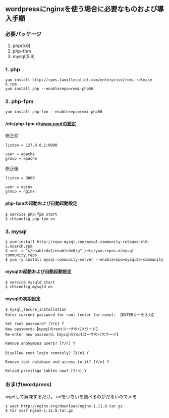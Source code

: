 ## wordpressにnginxを使う場合に必要なものおよび導入手順

### 必要パッケージ
1. php(5.6)
2. php-fpm
3. mysql(5.6)

### 1. php
```
yum install http://rpms.famillecollet.com/enterprise/remi-release-6.rpm
yum install php --enablerepo=remi-php56
```

### 2. php-fpm
```
yum install php-fpm --enablerepo=remi-php56
```

#### /etc/php-fpm.d/www.confの設定
修正前
```
listen = 127.0.0.1:9000

user = apache
group = apache
```

修正後
```
listen = 9000

user = nginx
group = nginx
```

#### php-fpmの起動および自動起動設定
```
$ service php-fpm start
$ chkconfig php-fpm on
```

### 3. mysql
```
$ yum install http://repo.mysql.com/mysql-community-release-el6-5.noarch.rpm
$ sed -i "s/enabled=1/enabled=0/g" /etc/yum.repos.d/mysql-community.repo
$ yum -y install mysql-community-server --enablerepo=mysql56-community
```

#### mysqlの起動および自動起動設定
```
$ service mysqld start
$ chkconfig mysqld on
```

#### mysqlの初期設定
```
$ mysql_secure_installation
Enter current password for root (enter for none): 【ENTERキーを入力】

Set root password? [Y/n] Y
New password:【mysqlのrootユーザのパスワード】
Re-enter new password:【mysqlのrootユーザのパスワード】

Remove anonymous users? [Y/n] Y

Disallow root login remotely? [Y/n] Y　

Remove test database and access to it? [Y/n] Y

Reload privilege tables now? [Y/n] Y
```

### おまけ(wordpress)
wgetして解凍するだけ。
urlをいちいち調べるのがだるいのでメモ
```
$ wget http://nginx.org/download/nginx-1.11.8.tar.gz
$ tar xvzf nginx-1.11.8.tar.gz
```
